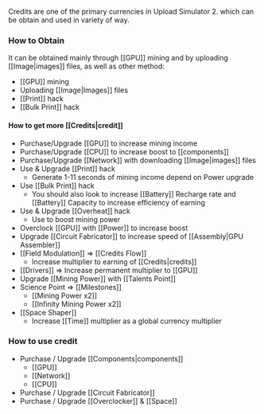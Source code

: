 Credits are one of the primary currencies in Upload Simulator 2. which can be obtain and used in variety of way.

### How to Obtain
It can be obtained mainly through [[GPU]] mining and by uploading [[Image|images]] files, as well as other method:
- [[GPU]] mining
- Uploading [[Image|Images]] files
- [[Print]] hack
- [[Bulk Print]] hack

#### How to get more [[Credits|credit]]
- Purchase/Upgrade [[GPU]] to increase mining income
- Purchase/Upgrade [[CPU]] to increase boost to [[components]]
- Purchase/Upgrade [[Network]] with downloading [[Image|images]] files
- Use & Upgrade [[Print]] hack
	- Generate 1-11 seconds of mining income depend on Power upgrade
- Use [[Bulk Print]] hack
	- You should also look to increase [[Battery]] Recharge rate and [[Battery]] Capacity to increase efficiency of earning
- Use & Upgrade [[Overheat]] hack
	- Use to boost mining power
- Overclock [[GPU]] with [[Power]] to increase boost
- Upgrade [[Circuit Fabricator]] to increase speed of [[Assembly|GPU Assembler]] 
- [[Field Modulation]] $\Rightarrow$ [[Credits Flow]]
	- Increase multiplier to earning of [[Credits|credits]] 
- [[Drivers]] $\Rightarrow$ Increase permanent multiplier to [[GPU]]
- Upgrade [[Mining Power]] with [[Talents Point]]
- Science Point $\Rightarrow$ [[Milestones]]
	- [[Mining Power x2]]
	- [[Infinity Mining Power x2]]
- [[Space Shaper]]
	- Increase [[Time]] multiplier as a global currency multiplier


### How to use credit
- Purchase / Upgrade [[Components|components]]
	- [[GPU]]
	- [[Network]]
	- [[CPU]]
- Purchase / Upgrade [[Circuit Fabricator]]
- Purchase / Upgrade [[Overclocker]] & [[Space]]
